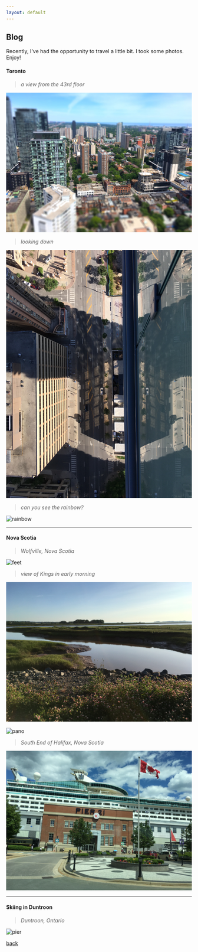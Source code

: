```yaml
---
layout: default
---
```


## Blog

Recently, I've had the opportunity to travel a little bit. I took some photos. Enjoy!

#### Toronto

> _a view from the 43rd floor_

![buildings](/assets/img/buildings.jpg)

> _looking down_

![down](/assets/img/down.jpg)

> _can you see the rainbow?_

![rainbow](/assets/img/rainbow.jpg)

***

#### Nova Scotia

> _Wolfville, Nova Scotia_

![feet](/assets/img/feet.jpg)

> _view of Kings in early morning_

![lake](/assets/img/lake.jpg)

![pano](/assets/img/pano.jpg)

> _South End of Halifax, Nova Scotia_

![pier](/assets/img/pier.jpg)

***

#### Skiing in Duntroon

> _Duntroon, Ontario_

![pier](/assets/img/ski.jpg)

[back](./)
